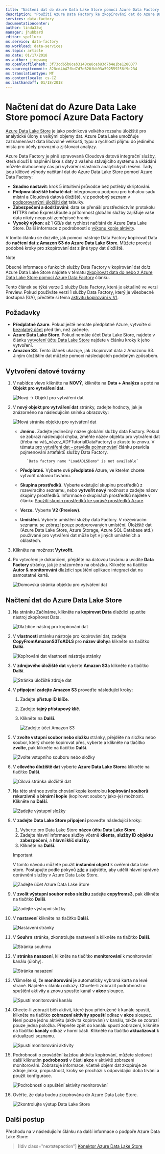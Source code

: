 ```yaml
---
title: "Načtení dat do Azure Data Lake Store pomocí Azure Data Factory | Microsoft Docs"
description: "Použití Azure Data Factory ke zkopírování dat do Azure Data Lake Store"
services: data-factory
documentationcenter: 
author: linda33wj
manager: jhubbard
editor: spelluru
ms.service: data-factory
ms.workload: data-services
ms.topic: article
ms.date: 01/17/2018
ms.author: jingwang
ms.openlocfilehash: 3f73cd65b0ceb3148ce8ceb83d7b4e1be1280077
ms.sourcegitcommit: 828cd4b47fbd7d7d620fbb93a592559256f9d234
ms.translationtype: MT
ms.contentlocale: cs-CZ
ms.lasthandoff: 01/18/2018
---
```

# <a name="load-data-into-azure-data-lake-store-using-azure-data-factory"></a>Načtení dat do Azure Data Lake Store pomocí Azure Data Factory

[Azure Data Lake Store](../data-lake-store/data-lake-store-overview.md) je jako podniková velkého rozsahu úložiště pro analytické úlohy s velkými objemy dat. Azure Data Lake umožňuje zaznamenávat data libovolné velikosti, typu a rychlosti příjmu do jediného místa pro účely provozní a zjišťovací analýzy.

Azure Data Factory je plně spravovaná Cloudová datová integrační služby, která slouží k naplnění lake s daty z vašeho stávajícího systému a ukládání můžete drahocenný čas při vytváření vlastních analytických řešení. Tady jsou klíčové výhody načítání dat do Azure Data Lake Store pomocí Azure Data Factory:

* **Snadno nastavit**: krok 5 intuitivní průvodce bez potřeby skriptování.
* **Podpora úložiště bohaté dat**: integrovanou podporu pro bohatou sadu místní a Cloudová datová úložiště, viz podrobný seznam v [podporovanými úložišti dat](copy-activity-overview.md#supported-data-stores-and-formats) tabulky.
* **Zabezpečení a dodržování**: data se přenáší prostřednictvím protokolu HTTPS nebo ExpressRoute a přítomnost globální služby zajišťuje vaše data nikdy neopustí zeměpisné hranic
* **Vysoký výkon**: až 1 GB/s dat rychlost načítání do Azure Data Lake Store. Další informace z podrobností o [výkonu kopie aktivity](copy-activity-performance.md).

V tomto článku se dozvíte, jak pomocí nástroje Data Factory kopírovat Data do **načtení dat z Amazon S3 do Azure Data Lake Store**. Můžete provést podobné kroky pro zkopírování dat z jiné typy dat úložiště.

> [!NOTE]
>  Obecné informace o funkcích služby Data Factory v kopírování dat do/z Azure Data Lake Store najdete v tématu [zkopírovat data do nebo z Azure Data Lake Store pomocí Azure Data Factory](connector-azure-data-lake-store.md) článku.
>
> Tento článek se týká verze 2 služby Data Factory, která je aktuálně ve verzi Preview. Pokud používáte verzi 1 služby Data Factory, který je všeobecně dostupná (GA), přečtěte si téma [aktivitu kopírování v V1](v1/data-factory-data-movement-activities.md).

## <a name="prerequisites"></a>Požadavky

* **Předplatné Azure**. Pokud ještě nemáte předplatné Azure, vytvořte si [bezplatný účet](https://azure.microsoft.com/free/) před tím, než začnete.
* **Azure Data Lake Store**. Pokud nemáte účet Data Lake Store, najdete v článku [vytvoření účtu Data Lake Store](../data-lake-store/data-lake-store-get-started-portal.md#create-an-azure-data-lake-store-account) najdete v článku kroky k jeho vytvoření.
* **Amazon S3**. Tento článek ukazuje, jak zkopírovat data z Amazonu S3. Jiným úložištím dat můžete pomocí následujících podobným způsobem.

## <a name="create-a-data-factory"></a>Vytvoření datové továrny

1. V nabídce vlevo klikněte na **NOVÝ**, klikněte na **Data + Analýza** a poté na **Objekt pro vytváření dat**. 
   
   ![Nový -> Objekt pro vytváření dat](./media/load-data-into-azure-data-lake-store/new-azure-data-factory-menu.png)
2. V **nový objekt pro vytváření dat** stránky, zadejte hodnoty, jak je znázorněno na následujícím snímku obrazovky: 
      
     ![Nová stránka objektu pro vytváření dat](./media/load-data-into-azure-data-lake-store//new-azure-data-factory.png)
 
   * **Jméno.** Zadejte jedinečný název globální služby data Factory. Pokud se zobrazí následující chyba, změňte název objektu pro vytváření dat (třeba na váš_název_ADFTutorialDataFactory) a zkuste to znovu. V tématu [pro vytváření dat – pravidla pojmenování](naming-rules.md) článku pravidla pojmenování artefaktů služby Data Factory.
  
            `Data factory name "LoadADLSDemo" is not available`

    * **Předplatné.** Vyberte své **předplatné** Azure, ve kterém chcete vytvořit datovou továrnu. 
    * **Skupina prostředků.** Vyberte existující skupinu prostředků z rozevíracího seznamu, nebo **vytvořit nový** možnost a zadejte název skupiny prostředků. Informace o skupinách prostředků najdete v článku [Použití skupin prostředků ke správě prostředků Azure](../azure-resource-manager/resource-group-overview.md).  
    * **Verze.** Vyberte **V2 (Preview)**.
    * **Umístění.** Vyberte umístění služby data Factory. V rozevíracím seznamu se zobrazí pouze podporovaných umístění. Úložiště dat (Azure Data Lake Store, Azure Storage, Azure SQL Database atd.) používané pro vytváření dat může být v jiných umístěních a oblastech.

3. Klikněte na možnost **Vytvořit**.
4. Po vytvoření je dokončení, přejděte na datovou továrnu a uvidíte **Data Factory** stránky, jak je znázorněno na obrázku. Klikněte na tlačítko **Autor & monitorování** dlaždici spuštění aplikace integraci dat na samostatné kartě. 
   
   ![Domovská stránka objektu pro vytváření dat](./media/load-data-into-azure-data-lake-store/data-factory-home-page.png)

## <a name="load-data-into-azure-data-lake-store"></a>Načtení dat do Azure Data Lake Store

1. Na stránku Začínáme, klikněte na **kopírovat Data** dlaždici spustíte nástroj zkopírovat Data. 

   ![Dlaždice nástroj pro kopírování dat](./media/load-data-into-azure-data-lake-store/copy-data-tool-tile.png)
2. V **vlastnosti** stránku nástroje pro kopírování dat, zadejte **CopyFromAmazonS3ToADLS** pro **název úlohy**a klikněte na tlačítko **Další**. 

    ![Kopírování dat vlastnosti nástroje stránky](./media/load-data-into-azure-data-lake-store/copy-data-tool-properties-page.png)
3. V **zdrojového úložiště dat** vyberte **Amazon S3**a klikněte na tlačítko **Další**.

    ![Stránka úložiště zdroje dat](./media/load-data-into-azure-data-lake-store/source-data-store-page.png)
4. V **připojení zadejte Amazon S3** proveďte následující kroky: 
    1. Zadejte **přístup ID klíče**.
    2. Zadejte **tajný přístupový klíč**.
    3. Klikněte na **Další**. 

        ![Zadejte účet Amazon S3](./media/load-data-into-azure-data-lake-store/specify-amazon-s3-account.png)
5. V **zvolte vstupní soubor nebo složku** stránky, přejděte na složku nebo soubor, který chcete kopírovat přes, vyberte a klikněte na tlačítko **zvolte**, pak klikněte na tlačítko **Další**. 

    ![Zvolte vstupního souboru nebo složky](./media/load-data-into-azure-data-lake-store/choose-input-folder.png)

6. V **cílového úložiště dat** vyberte **Azure Data Lake Store**a klikněte na tlačítko **Další**. 

    ![Cílová stránka úložiště dat](./media/load-data-into-azure-data-lake-store/destination-data-storage-page.png)

7. Na této stránce zvolte chování kopie kontrolou **kopírování souborů rekurzivně** a **binární kopie** (kopírovat soubory jako-je) možnosti. Klikněte na **Další**.

    ![Zadejte výstupní složky](./media/load-data-into-azure-data-lake-store/specify-binary-copy.png)

8. V **zadejte Data Lake Store připojení** proveďte následující kroky: 

    1. Vyberte pro Data Lake Store **název účtu Data Lake Store**.
    2. Zadejte hlavní informace služby včetně **klienta**, **služby ID objektu zabezpečení**, a **hlavní klíč služby**.
    3. Klikněte na **Další**. 

    > [!IMPORTANT]
    > V tomto návodu můžete použít **instanční objekt** k ověření data lake store. Postupujte podle pokynů [zde](connector-azure-data-lake-store.md#using-service-principal-authentication) a zajistěte, aby udělit hlavní správné oprávnění služby v Azure Data Lake Store.

    ![Zadejte účet Azure Data Lake Store](./media/load-data-into-azure-data-lake-store/specify-adls.png)

9. V **zvolit výstupní soubor nebo složku** zadejte **copyfroms3**, pak klikněte na tlačítko **Další**. 

    ![Zadejte výstupní složky](./media/load-data-into-azure-data-lake-store/specify-adls-path.png)


10. V **nastavení** klikněte na tlačítko **Další**. 

    ![Nastavení stránky](./media/load-data-into-azure-data-lake-store/copy-settings.png)
11. V **Souhrn** stránka, zkontrolujte nastavení a klikněte na tlačítko **Další**.

    ![Stránka souhrnu](./media/load-data-into-azure-data-lake-store/copy-summary.png)
12. V **stránka nasazení**, klikněte na tlačítko **monitorování** k monitorování kanálu (úlohy).

    ![Stránka nasazení](./media/load-data-into-azure-data-lake-store/deployment-page.png)
13. Všimněte si, že **monitorování** je automaticky vybraná karta na levé straně. Najdete v článku odkazy. Chcete-li zobrazit podrobnosti o spuštění aktivity a znovu spusťte kanál v **akce** sloupce. 

    ![Spustí monitorování kanálu](./media/load-data-into-azure-data-lake-store/monitor-pipeline-runs.png)
14. Chcete-li zobrazit běh aktivit, které jsou přidružené k kanálu spustit, klikněte na tlačítko **zobrazení aktivity spouští** odkaz v **akce** sloupec. Není pouze jednu aktivitu (aktivita kopírování) v kanálu, takže se zobrazí pouze jedna položka. Přepněte zpět do kanálu spustí zobrazení, klikněte na tlačítko **kanály** odkaz v horní části. Klikněte na tlačítko **aktualizovat** k aktualizaci seznamu. 

    ![Spustí monitorování aktivity](./media/load-data-into-azure-data-lake-store/monitor-activity-runs.png)

15. Podrobnosti o provádění každou aktivitu kopírování, můžete sledovat další kliknutím **podrobnosti** v části **akce** v aktivitě zobrazení monitorování. Zobrazuje informace, včetně objem dat zkopíruje ze zdroje jímka, propustnost, kroky se prochází s odpovídající doba trvání a použít konfigurace.

    ![Podrobnosti o spuštění aktivity monitorování](./media/load-data-into-azure-data-lake-store/monitor-activity-run-details.png)

16. Ověřte, že data budou zkopírována do Azure Data Lake Store. 

    ![Zkontrolujte výstup Data Lake Store](./media/load-data-into-azure-data-lake-store/adls-copy-result.png)

## <a name="next-steps"></a>Další postup

Přechodu na v následujícím článku na další informace o podpoře Azure Data Lake Store: 

> [!div class="nextstepaction"]
>[Konektor Azure Data Lake Store](connector-azure-data-lake-store.md)